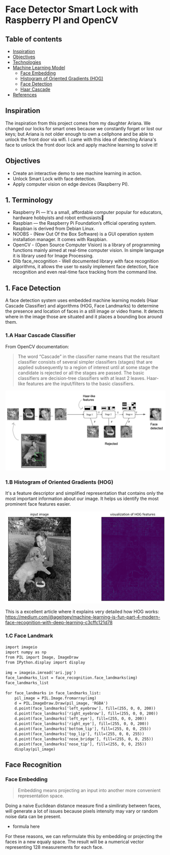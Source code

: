 # Face Detector Smart Lock with Raspberry PI and OpenCV

## Table of contents
- [Inspiration](#inspiration)
- [Objectives](#Objectives)
- [Technologies](#technologies)
- [Machine Learning Model](#prediction-model)
  + [Face Embedding](#FaceEmbedding)
   * [Histogram of Oriented Gradients (HOG)](#twitter-analysis)
  + [Face Detection](#why)
   * [Haar Cascade](#web-scrapping-analysis)
- [References](#references)

## Inspiration
The inspiration from this project comes from my daughter Ariana. We changed our locks for smart ones because we constantly forget or lost our keys; but Ariana is not older enough to own a cellphone and be able to unlock the front door via wifi. I came with this idea of detecting Ariana's face to unlock the front door lock and apply machine learning to solve it!

## Objectives
* Create an interactive demo to see machine learning in action.
* Unlock Smart Lock with face detection.
* Apply computer vision on edge devices (Raspberry PI).

## 1. Terminology
* Raspberry Pi — It's a small, affordable computer popular for educators, hardware hobbyists and robot enthusiasts🤖
* Raspbian — the Raspberry Pi Foundation’s official operating system. Raspbian is derived from Debian Linux.
* NOOBS - (New Out Of the Box Software) is a GUI operation system installation manager. It comes with Raspbian.
* OpenCV - (Open Source Computer Vision) is a library of programming functions mainly aimed at real-time computer vision. In simple language it is library used for Image Processing.
* Dlib face_recognition - Well documented library with face recognition algorithms, it allows the user to easily implement face detection, face recognition and even real-time face tracking from the command line.

## 1. Face Detection
A face detection system uses embedded machine learning models (Haar Cascade Classifier) and algorithms (HOG, Face Landmarks) to determine the presence and location of faces in a still image or video frame. It detects where in the image those  are situated and it places a bounding box around them.

### 1.A Haar Cascade Classifier
From OpenCV documentation:
> The word “Cascade” in the classifier name means that the resultant classifier consists of several simpler classifiers (stages) that are applied subsequently to a region of interest until at some stage the candidate is rejected or all the stages are passed. The basic classifiers are decision-tree classifiers with at least 2 leaves. Haar-like features are the input/filters to the basic classifiers.
<img src="/img/haar_cascade.png"/>

### 1.B Histogram of Oriented Gradients (HOG) 
It's a feature descriptor and simplified representation that contains only the most important information about our image. It helps us identify the most prominent face features easier.

<img src="/img/hog-vector-ari.png"/>

This is a excellent article where it explains very detailed how HOG works:
https://medium.com/@ageitgey/machine-learning-is-fun-part-4-modern-face-recognition-with-deep-learning-c3cffc121d78

### 1.C Face Landmark

```
import imageio
import numpy as np
from PIL import Image, ImageDraw
from IPython.display import display

img = imageio.imread('ari.jpg') 
face_landmarks_list = face_recognition.face_landmarks(img)
face_landmarks_list

for face_landmarks in face_landmarks_list:
    pil_image = PIL.Image.fromarray(img)
    d = PIL.ImageDraw.Draw(pil_image, 'RGBA')
    d.point(face_landmarks['left_eyebrow'], fill=(255, 0, 0, 200))
    d.point(face_landmarks['right_eyebrow'], fill=(255, 0, 0, 200))
    d.point(face_landmarks['left_eye'], fill=(255, 0, 0, 200))
    d.point(face_landmarks['right_eye'], fill=(255, 0, 0, 200))
    d.point(face_landmarks['bottom_lip'], fill=(255, 0, 0, 255))
    d.point(face_landmarks['top_lip'], fill=(255, 0, 0, 255))
    d.point(face_landmarks['nose_bridge'], fill=(255, 0, 0, 255))
    d.point(face_landmarks['nose_tip'], fill=(255, 0, 0, 255))
    display(pil_image)
```

## Face Recognition

### Face Embedding
> Embedding means projecting an input into another more convenient representation space.

Doing a naive Euclidean distance measure find a similiraty between faces, will generate a lot of issues because pixels intensity may vary or random noise data can be present.

* formula here

For these reasons, we can reformulate this by embedding or projecting the faces in a new equaly space. The result will be a numerical vector representing 128 measurements for each face.

